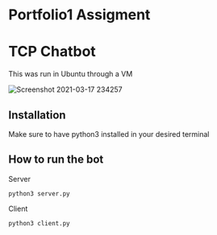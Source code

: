 # Portfolio1 Assigment

# TCP Chatbot
This was run in Ubuntu through a VM

![Screenshot 2021-03-17 234257](https://user-images.githubusercontent.com/54141216/111548141-8742e480-877a-11eb-8ac0-67f1d472e06c.png)

## Installation

Make sure to have python3 installed in your desired terminal

## How to run the bot
Server

```
python3 server.py 
```
Client
```
python3 client.py
```

     
